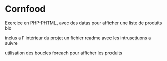 #     Cornfood

Exercice en PHP-PHTML, avec des datas pour afficher une liste de produits bio

inclus a l' intérieur du projet un fichier readme avec les intrusctiuons a suivre

utilisation des boucles foreach pour afficher les produits 